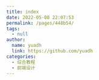 ```yaml
---
title: index
date: 2022-05-08 22:07:53
permalink: /pages/448b54/
tags: 
  - null
author: 
  name: yuadh
  link: https://github.com/yuadh
categories: 
  - 综合教程
  - 前端设计
---
```

